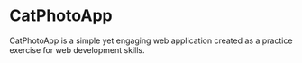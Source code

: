 # CatPhotoApp
CatPhotoApp is a simple yet engaging web application created as a practice exercise for web development skills. 
